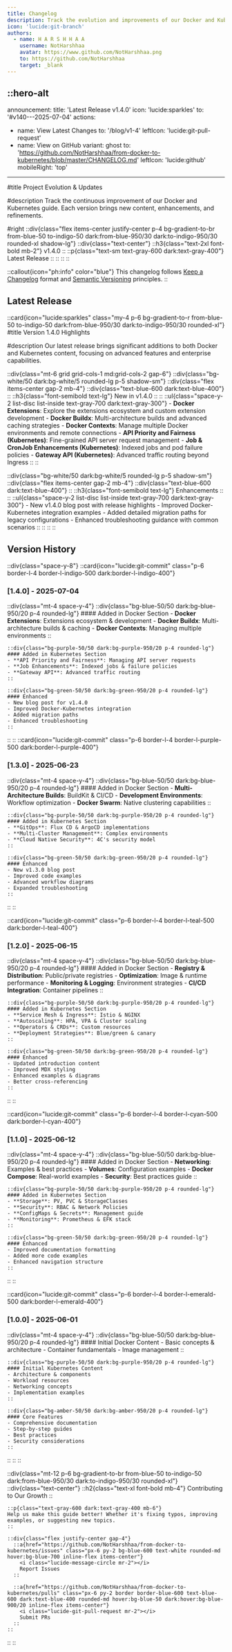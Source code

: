 ```yaml
---
title: Changelog
description: Track the evolution and improvements of our Docker and Kubernetes guide.
icon: 'lucide:git-branch'
authors:
  - name: H A R S H H A A
    username: NotHarshhaa
    avatar: https://www.github.com/NotHarshhaa.png
    to: https://github.com/NotHarshhaa
    target: _blank
---
```


::hero-alt
---
announcement:
  title: 'Latest Release v1.4.0'
  icon: 'lucide:sparkles'
  to: '#v140---2025-07-04'
actions:
  - name: View Latest Changes
    to: '/blog/v1-4'
    leftIcon: 'lucide:git-pull-request'
  - name: View on GitHub
    variant: ghost
    to: 'https://github.com/NotHarshhaa/from-docker-to-kubernetes/blob/master/CHANGELOG.md'
    leftIcon: 'lucide:github'
mobileRight: 'top'
---

#title
Project Evolution & Updates

#description
Track the continuous improvement of our Docker and Kubernetes guide. Each version brings new content, enhancements, and refinements.

#right
::div{class="flex items-center justify-center p-4 bg-gradient-to-br from-blue-50 to-indigo-50 dark:from-blue-950/30 dark:to-indigo-950/30 rounded-xl shadow-lg"}
  ::div{class="text-center"}
    ::h3{class="text-2xl font-bold mb-2"}
    v1.4.0
    ::
    ::p{class="text-sm text-gray-600 dark:text-gray-400"}
    Latest Release
    ::
  ::
::
::

::callout{icon="ph:info" color="blue"}
This changelog follows [Keep a Changelog](https://keepachangelog.com/en/1.0.0/) format and [Semantic Versioning](https://semver.org/spec/v2.0.0.html) principles.
::

## Latest Release

::card{icon="lucide:sparkles" class="my-4 p-6 bg-gradient-to-r from-blue-50 to-indigo-50 dark:from-blue-950/30 dark:to-indigo-950/30 rounded-xl"}
#title
Version 1.4.0 Highlights

#description
Our latest release brings significant additions to both Docker and Kubernetes content, focusing on advanced features and enterprise capabilities.

::div{class="mt-6 grid grid-cols-1 md:grid-cols-2 gap-6"}
  ::div{class="bg-white/50 dark:bg-white/5 rounded-lg p-5 shadow-sm"}
    ::div{class="flex items-center gap-2 mb-4"}
      ::div{class="text-blue-600 dark:text-blue-400"}
        <Icon name="lucide:rocket" class="w-5 h-5" />
      ::
      ::h3{class="font-semibold text-lg"}
        New in v1.4.0
      ::
    ::
    ::ul{class="space-y-2 list-disc list-inside text-gray-700 dark:text-gray-300"}
      - **Docker Extensions**: Explore the extensions ecosystem and custom extension development
      - **Docker Buildx**: Multi-architecture builds and advanced caching strategies
      - **Docker Contexts**: Manage multiple Docker environments and remote connections
      - **API Priority and Fairness (Kubernetes)**: Fine-grained API server request management
      - **Job & CronJob Enhancements (Kubernetes)**: Indexed jobs and pod failure policies
      - **Gateway API (Kubernetes)**: Advanced traffic routing beyond Ingress
    ::
  ::

  ::div{class="bg-white/50 dark:bg-white/5 rounded-lg p-5 shadow-sm"}
    ::div{class="flex items-center gap-2 mb-4"}
      ::div{class="text-blue-600 dark:text-blue-400"}
        <Icon name="lucide:wrench" class="w-5 h-5" />
      ::
      ::h3{class="font-semibold text-lg"}
        Enhancements
      ::
    ::
    ::ul{class="space-y-2 list-disc list-inside text-gray-700 dark:text-gray-300"}
      - New v1.4.0 blog post with release highlights
      - Improved Docker-Kubernetes integration examples
      - Added detailed migration paths for legacy configurations
      - Enhanced troubleshooting guidance with common scenarios
    ::
  ::
::
::

## Version History

::div{class="space-y-8"}
  ::card{icon="lucide:git-commit" class="p-6 border-l-4 border-l-indigo-500 dark:border-l-indigo-400"}
  ### [1.4.0] - 2025-07-04

  ::div{class="mt-4 space-y-4"}
    ::div{class="bg-blue-50/50 dark:bg-blue-950/20 p-4 rounded-lg"}
    #### Added in Docker Section
    - **Docker Extensions**: Extensions ecosystem & development
    - **Docker Buildx**: Multi-architecture builds & caching
    - **Docker Contexts**: Managing multiple environments
    ::

    ::div{class="bg-purple-50/50 dark:bg-purple-950/20 p-4 rounded-lg"}
    #### Added in Kubernetes Section
    - **API Priority and Fairness**: Managing API server requests
    - **Job Enhancements**: Indexed jobs & failure policies
    - **Gateway API**: Advanced traffic routing
    ::

    ::div{class="bg-green-50/50 dark:bg-green-950/20 p-4 rounded-lg"}
    #### Enhanced
    - New blog post for v1.4.0
    - Improved Docker-Kubernetes integration
    - Added migration paths
    - Enhanced troubleshooting
    ::
  ::
  ::
  ::card{icon="lucide:git-commit" class="p-6 border-l-4 border-l-purple-500 dark:border-l-purple-400"}
  ### [1.3.0] - 2025-06-23

  ::div{class="mt-4 space-y-4"}
    ::div{class="bg-blue-50/50 dark:bg-blue-950/20 p-4 rounded-lg"}
    #### Added in Docker Section
    - **Multi-Architecture Builds**: BuildKit & CI/CD
    - **Development Environments**: Workflow optimization
    - **Docker Swarm**: Native clustering capabilities
    ::

    ::div{class="bg-purple-50/50 dark:bg-purple-950/20 p-4 rounded-lg"}
    #### Added in Kubernetes Section
    - **GitOps**: Flux CD & ArgoCD implementations
    - **Multi-Cluster Management**: Complex environments
    - **Cloud Native Security**: 4C's security model
    ::

    ::div{class="bg-green-50/50 dark:bg-green-950/20 p-4 rounded-lg"}
    #### Enhanced
    - New v1.3.0 blog post
    - Improved code examples
    - Advanced workflow diagrams
    - Expanded troubleshooting
    ::
  ::
  ::

  ::card{icon="lucide:git-commit" class="p-6 border-l-4 border-l-teal-500 dark:border-l-teal-400"}
  ### [1.2.0] - 2025-06-15

  ::div{class="mt-4 space-y-4"}
    ::div{class="bg-blue-50/50 dark:bg-blue-950/20 p-4 rounded-lg"}
    #### Added in Docker Section
    - **Registry & Distribution**: Public/private registries
    - **Optimization**: Image & runtime performance
    - **Monitoring & Logging**: Environment strategies
    - **CI/CD Integration**: Container pipelines
    ::

    ::div{class="bg-purple-50/50 dark:bg-purple-950/20 p-4 rounded-lg"}
    #### Added in Kubernetes Section
    - **Service Mesh & Ingress**: Istio & NGINX
    - **Autoscaling**: HPA, VPA & Cluster scaling
    - **Operators & CRDs**: Custom resources
    - **Deployment Strategies**: Blue/green & canary
    ::

    ::div{class="bg-green-50/50 dark:bg-green-950/20 p-4 rounded-lg"}
    #### Enhanced
    - Updated introduction content
    - Improved MDX styling
    - Enhanced examples & diagrams
    - Better cross-referencing
    ::
  ::
  ::

  ::card{icon="lucide:git-commit" class="p-6 border-l-4 border-l-cyan-500 dark:border-l-cyan-400"}
  ### [1.1.0] - 2025-06-12

  ::div{class="mt-4 space-y-4"}
    ::div{class="bg-blue-50/50 dark:bg-blue-950/20 p-4 rounded-lg"}
    #### Added in Docker Section
    - **Networking**: Examples & best practices
    - **Volumes**: Configuration examples
    - **Docker Compose**: Real-world examples
    - **Security**: Best practices guide
    ::

    ::div{class="bg-purple-50/50 dark:bg-purple-950/20 p-4 rounded-lg"}
    #### Added in Kubernetes Section
    - **Storage**: PV, PVC & StorageClasses
    - **Security**: RBAC & Network Policies
    - **ConfigMaps & Secrets**: Management guide
    - **Monitoring**: Prometheus & EFK stack
    ::

    ::div{class="bg-green-50/50 dark:bg-green-950/20 p-4 rounded-lg"}
    #### Enhanced
    - Improved documentation formatting
    - Added more code examples
    - Enhanced navigation structure
    ::
  ::
  ::

  ::card{icon="lucide:git-commit" class="p-6 border-l-4 border-l-emerald-500 dark:border-l-emerald-400"}
  ### [1.0.0] - 2025-06-01

  ::div{class="mt-4 space-y-4"}
    ::div{class="bg-blue-50/50 dark:bg-blue-950/20 p-4 rounded-lg"}
    #### Initial Docker Content
    - Basic concepts & architecture
    - Container fundamentals
    - Image management
    ::

    ::div{class="bg-purple-50/50 dark:bg-purple-950/20 p-4 rounded-lg"}
    #### Initial Kubernetes Content
    - Architecture & components
    - Workload resources
    - Networking concepts
    - Implementation examples
    ::

    ::div{class="bg-amber-50/50 dark:bg-amber-950/20 p-4 rounded-lg"}
    #### Core Features
    - Comprehensive documentation
    - Step-by-step guides
    - Best practices
    - Security considerations
    ::
  ::
  ::
::

::div{class="mt-12 p-6 bg-gradient-to-br from-blue-50 to-indigo-50 dark:from-blue-950/30 dark:to-indigo-950/30 rounded-xl"}
  ::div{class="text-center"}
    ::h2{class="text-xl font-bold mb-4"}
    Contributing to Our Growth
    ::

    ::p{class="text-gray-600 dark:text-gray-400 mb-6"}
    Help us make this guide better! Whether it's fixing typos, improving examples, or suggesting new topics.
    ::

    ::div{class="flex justify-center gap-4"}
      ::a{href="https://github.com/NotHarshhaa/from-docker-to-kubernetes/issues" class="px-6 py-2 bg-blue-600 text-white rounded-md hover:bg-blue-700 inline-flex items-center"}
        <i class="lucide-message-circle mr-2"></i>
        Report Issues
      ::

      ::a{href="https://github.com/NotHarshhaa/from-docker-to-kubernetes/pulls" class="px-6 py-2 border border-blue-600 text-blue-600 dark:text-blue-400 rounded-md hover:bg-blue-50 dark:hover:bg-blue-900/20 inline-flex items-center"}
        <i class="lucide-git-pull-request mr-2"></i>
        Submit PRs
      ::
    ::
  ::
:: 